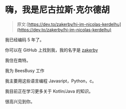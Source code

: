 # 嗨，我是尼古拉斯·克尔德胡

> 原文:[https://dev.to/zakerby/hi-im-nicolas-kerdelhu](https://dev.to/zakerby/hi-im-nicolas-kerdelhu)

我已经编码 5 年了。

你可以在 GitHub 上找到我，我的名字是 [zakerby](https://github.com/zakerby)

我住在南特。

我为 BeesBusy 工作

我主要用这些语言编程 Javasript，Python，c。

我目前正在学习更多关于 Kotlin/Java 的知识。

很高兴见到你。